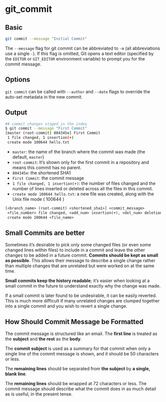 # git_commit

## Basic

```bash
git commit --message "Initial Commit"
```

The `--message` flag for git commit can be abbreviated to `-m` (all abbreviations use a single `-`). If this flag is omitted, Git opens a text editor (specified by the `EDITOR` or `GIT_EDITOR` environment variable) to prompt you for the commit message.

## Options

`git commit` can be called with `--author` and `--date` flags to override the auto-set metadata in the new commit.

## Output

```bash
## commit changes staged in the index
$ git commit --message "First Commit"
[master (root-commit) 804345e] First Commit
 1 file changed, 1 insertion(+)
 create mode 100644 hello.txt
```

- `master`: the name of the branch where the commit was made (the default, `master`)
- `root-commit`: It’s shown only for the first commit in a repository and means this commit has no parent.
- `804345e`: the shortened SHA1
- `First Commit`: the commit message
- `1 file changed, 1 insertion(+)`: the number of files changed and the number of lines inserted or deleted across all the files in this commit.
- `create mode 100644 hello.txt`: a new file was created, along with the Unix file mode ( 100644 )


```txt
[<branch_name> (root-commit) <shortened_sha1>] <commit_message>
 <file_number> file changed, <add_num> insertion(+), <del_num> deletion(-)
 create mode 100644 <file_name>
```

## Small Commits are better

Sometimes it’s desirable to pick only some changed files (or even some changed lines within files) to include in a commit and leave the other changes to be added in a future commit. **Commits should be kept as small as possible**. This allows their message to describe a single change rather than multiple changes that are unrelated but were worked on at the same time.

**Small commits keep the history readable**; it’s easier when looking at a small commit in the future to understand exactly why the change was made.

If a small commit is later found to be undesirable, it can be easily reverted. This is much more difficult if many unrelated changes are clumped together into a single commit and you wish to revert a single change.

## How Should Commit Message be Formatted

The commit message is structured like an email. The **first line** is treated as the **subject** and **the rest** as the **body**.

The **commit subject** is used as a summary for that commit when only a single line of the commit message is shown, and it should be 50 characters or less.

The **remaining lines** should be separated from **the subject** by **a single, blank line**.

The **remaining lines** should be wrapped at 72 characters or less. The commit message should describe what the commit does in as much detail as is useful, in the present tense.


